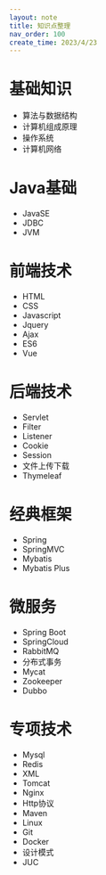 ```yaml
---
layout: note
title: 知识点整理
nav_order: 100
create_time: 2023/4/23
---
```


# 基础知识

- 算法与数据结构
- 计算机组成原理
- 操作系统
- 计算机网络

# Java基础

- JavaSE
- JDBC
- JVM

# 前端技术

- HTML
- CSS
- Javascript
- Jquery
- Ajax
- ES6
- Vue

# 后端技术

- Servlet
- Filter
- Listener
- Cookie
- Session
- 文件上传下载
- Thymeleaf

# 经典框架

- Spring
- SpringMVC
- Mybatis
- Mybatis Plus

# 微服务

- Spring Boot
- SpringCloud
- RabbitMQ
- 分布式事务
- Mycat
- Zookeeper
- Dubbo

# 专项技术

- Mysql
- Redis
- XML
- Tomcat
- Nginx
- Http协议
- Maven
- Linux
- Git
- Docker
- 设计模式
- JUC
